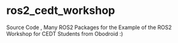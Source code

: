 # ros2_cedt_workshop
Source Code , Many ROS2 Packages for the Example of the ROS2 Workshop for CEDT Students from Obodroid :) 
